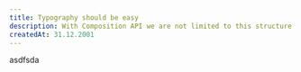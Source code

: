 ```yaml
---
title: Typography should be easy
description: With Composition API we are not limited to this structure and can separate code according to features, instead of options
createdAt: 31.12.2001
---
```



asdfsda